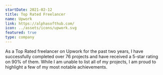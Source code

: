 ```yaml
---
startDate: 2021-02-12
title: Top Rated Freelancer
name: Upwork
link: https://alphasofthub.com/
icon: ../assets/icons/upwork.svg
featured: true
type: company
---
```


As a Top Rated freelancer on Upwork for the past two years, I have successfully completed over 76 projects and have received a 5-star rating on 90% of them. While I am unable to list all of my projects, I am proud to highlight a few of my most notable achievements.
